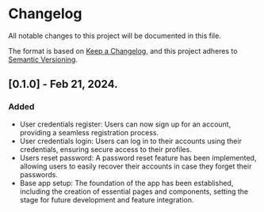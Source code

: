# Changelog

All notable changes to this project will be documented in this file.

The format is based on [Keep a Changelog](https://keepachangelog.com/en/1.0.0/),
and this project adheres to [Semantic Versioning](https://semver.org/spec/v2.0.0.html).

## [0.1.0] - Feb 21, 2024.

### Added

- User credentials register: Users can now sign up for an account, providing a seamless registration process.
- User credentials login: Users can log in to their accounts using their credentials, ensuring secure access to their profiles.
- Users reset password: A password reset feature has been implemented, allowing users to easily recover their accounts in case they forget their passwords.
- Base app setup: The foundation of the app has been established, including the creation of essential pages and components, setting the stage for future development and feature integration.
